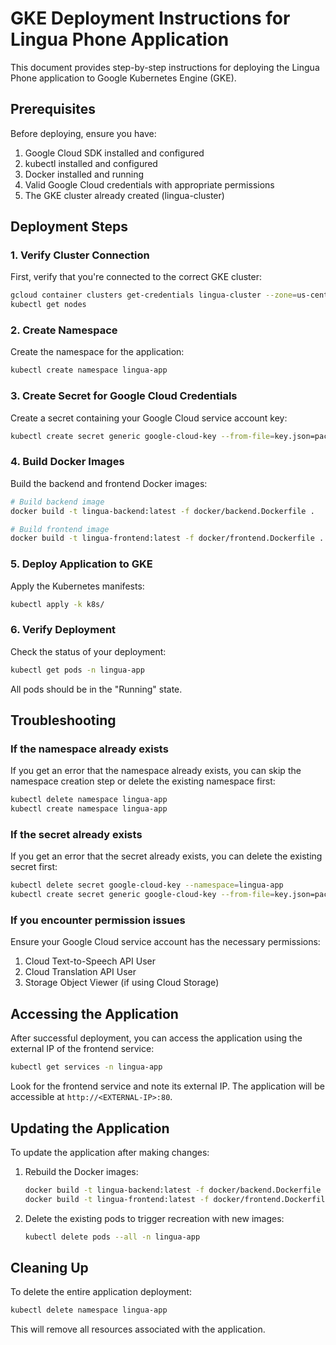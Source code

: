 # GKE Deployment Instructions for Lingua Phone Application

This document provides step-by-step instructions for deploying the Lingua Phone application to Google Kubernetes Engine (GKE).

## Prerequisites

Before deploying, ensure you have:
1. Google Cloud SDK installed and configured
2. kubectl installed and configured
3. Docker installed and running
4. Valid Google Cloud credentials with appropriate permissions
5. The GKE cluster already created (lingua-cluster)

## Deployment Steps

### 1. Verify Cluster Connection

First, verify that you're connected to the correct GKE cluster:

```bash
gcloud container clusters get-credentials lingua-cluster --zone=us-central1-a
kubectl get nodes
```

### 2. Create Namespace

Create the namespace for the application:

```bash
kubectl create namespace lingua-app
```

### 3. Create Secret for Google Cloud Credentials

Create a secret containing your Google Cloud service account key:

```bash
kubectl create secret generic google-cloud-key --from-file=key.json=packages/backend/keys/service-account.json --namespace=lingua-app
```

### 4. Build Docker Images

Build the backend and frontend Docker images:

```bash
# Build backend image
docker build -t lingua-backend:latest -f docker/backend.Dockerfile .

# Build frontend image
docker build -t lingua-frontend:latest -f docker/frontend.Dockerfile .
```

### 5. Deploy Application to GKE

Apply the Kubernetes manifests:

```bash
kubectl apply -k k8s/
```

### 6. Verify Deployment

Check the status of your deployment:

```bash
kubectl get pods -n lingua-app
```

All pods should be in the "Running" state.

## Troubleshooting

### If the namespace already exists

If you get an error that the namespace already exists, you can skip the namespace creation step or delete the existing namespace first:

```bash
kubectl delete namespace lingua-app
kubectl create namespace lingua-app
```

### If the secret already exists

If you get an error that the secret already exists, you can delete the existing secret first:

```bash
kubectl delete secret google-cloud-key --namespace=lingua-app
kubectl create secret generic google-cloud-key --from-file=key.json=packages/backend/keys/service-account.json --namespace=lingua-app
```

### If you encounter permission issues

Ensure your Google Cloud service account has the necessary permissions:
1. Cloud Text-to-Speech API User
2. Cloud Translation API User
3. Storage Object Viewer (if using Cloud Storage)

## Accessing the Application

After successful deployment, you can access the application using the external IP of the frontend service:

```bash
kubectl get services -n lingua-app
```

Look for the frontend service and note its external IP. The application will be accessible at `http://<EXTERNAL-IP>:80`.

## Updating the Application

To update the application after making changes:

1. Rebuild the Docker images:
   ```bash
   docker build -t lingua-backend:latest -f docker/backend.Dockerfile .
   docker build -t lingua-frontend:latest -f docker/frontend.Dockerfile .
   ```

2. Delete the existing pods to trigger recreation with new images:
   ```bash
   kubectl delete pods --all -n lingua-app
   ```

## Cleaning Up

To delete the entire application deployment:

```bash
kubectl delete namespace lingua-app
```

This will remove all resources associated with the application.
